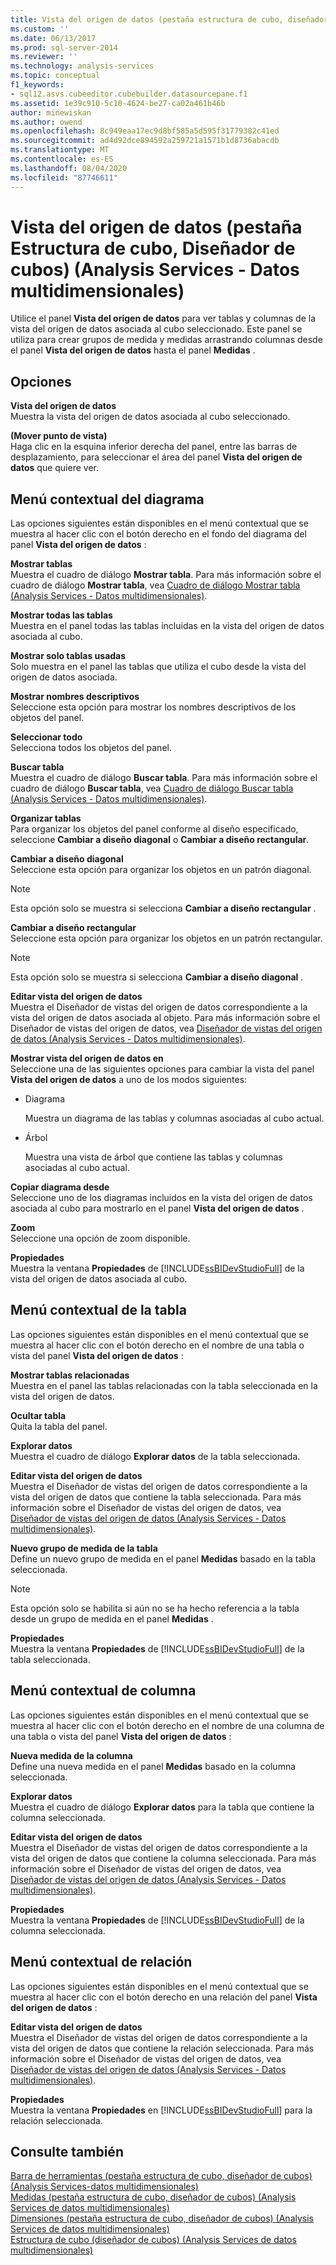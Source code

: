 ```yaml
---
title: Vista del origen de datos (pestaña estructura de cubo, diseñador de cubos) (Analysis Services-datos multidimensionales) | Microsoft Docs
ms.custom: ''
ms.date: 06/13/2017
ms.prod: sql-server-2014
ms.reviewer: ''
ms.technology: analysis-services
ms.topic: conceptual
f1_keywords:
- sql12.asvs.cubeeditor.cubebuilder.datasourcepane.f1
ms.assetid: 1e39c910-5c10-4624-be27-ca02a461b46b
author: minewiskan
ms.author: owend
ms.openlocfilehash: 8c949eaa17ec9d8bf585a5d595f31779382c41ed
ms.sourcegitcommit: ad4d92dce894592a259721a1571b1d8736abacdb
ms.translationtype: MT
ms.contentlocale: es-ES
ms.lasthandoff: 08/04/2020
ms.locfileid: "87746611"
---
```

# <a name="data-source-view-cube-structure-tab-cube-designer-analysis-services---multidimensional-data"></a>Vista del origen de datos (pestaña Estructura de cubo, Diseñador de cubos) (Analysis Services - Datos multidimensionales)
  Utilice el panel **Vista del origen de datos** para ver tablas y columnas de la vista del origen de datos asociada al cubo seleccionado. Este panel se utiliza para crear grupos de medida y medidas arrastrando columnas desde el panel **Vista del origen de datos** hasta el panel **Medidas** .  
  
## <a name="options"></a>Opciones  
 **Vista del origen de datos**  
 Muestra la vista del origen de datos asociada al cubo seleccionado.  
  
 **(Mover punto de vista)**  
 Haga clic en la esquina inferior derecha del panel, entre las barras de desplazamiento, para seleccionar el área del panel **Vista del origen de datos** que quiere ver.  
  
## <a name="diagram-context-menu"></a>Menú contextual del diagrama  
 Las opciones siguientes están disponibles en el menú contextual que se muestra al hacer clic con el botón derecho en el fondo del diagrama del panel **Vista del origen de datos** :  
  
 **Mostrar tablas**  
 Muestra el cuadro de diálogo **Mostrar tabla**. Para más información sobre el cuadro de diálogo **Mostrar tabla**, vea [Cuadro de diálogo Mostrar tabla &#40;Analysis Services - Datos multidimensionales&#41;](show-table-dialog-box-analysis-services-multidimensional-data.md).  
  
 **Mostrar todas las tablas**  
 Muestra en el panel todas las tablas incluidas en la vista del origen de datos asociada al cubo.  
  
 **Mostrar solo tablas usadas**  
 Solo muestra en el panel las tablas que utiliza el cubo desde la vista del origen de datos asociada.  
  
 **Mostrar nombres descriptivos**  
 Seleccione esta opción para mostrar los nombres descriptivos de los objetos del panel.  
  
 **Seleccionar todo**  
 Selecciona todos los objetos del panel.  
  
 **Buscar tabla**  
 Muestra el cuadro de diálogo **Buscar tabla**. Para más información sobre el cuadro de diálogo **Buscar tabla**, vea [Cuadro de diálogo Buscar tabla &#40;Analysis Services - Datos multidimensionales&#41;](find-table-dialog-box-analysis-services-multidimensional-data.md).  
  
 **Organizar tablas**  
 Para organizar los objetos del panel conforme al diseño especificado, seleccione **Cambiar a diseño diagonal** o **Cambiar a diseño rectangular**.  
  
 **Cambiar a diseño diagonal**  
 Seleccione esta opción para organizar los objetos en un patrón diagonal.  
  
> [!NOTE]  
>   Esta opción solo se muestra si selecciona **Cambiar a diseño rectangular** .  
  
 **Cambiar a diseño rectangular**  
 Seleccione esta opción para organizar los objetos en un patrón rectangular.  
  
> [!NOTE]  
>   Esta opción solo se muestra si selecciona **Cambiar a diseño diagonal** .  
  
 **Editar vista del origen de datos**  
 Muestra el Diseñador de vistas del origen de datos correspondiente a la vista del origen de datos asociada al objeto. Para más información sobre el Diseñador de vistas del origen de datos, vea [Diseñador de vistas del origen de datos &#40;Analysis Services - Datos multidimensionales&#41;](data-source-view-designer-analysis-services-multidimensional-data.md).  
  
 **Mostrar vista del origen de datos en**  
 Seleccione una de las siguientes opciones para cambiar la vista del panel **Vista del origen de datos** a uno de los modos siguientes:  
  
-   Diagrama  
  
     Muestra un diagrama de las tablas y columnas asociadas al cubo actual.  
  
-   Árbol  
  
     Muestra una vista de árbol que contiene las tablas y columnas asociadas al cubo actual.  
  
 **Copiar diagrama desde**  
 Seleccione uno de los diagramas incluidos en la vista del origen de datos asociada al cubo para mostrarlo en el panel **Vista del origen de datos** .  
  
 **Zoom**  
 Seleccione una opción de zoom disponible.  
  
 **Propiedades**  
 Muestra la ventana **Propiedades** de [!INCLUDE[ssBIDevStudioFull](../includes/ssbidevstudiofull-md.md)] de la vista del origen de datos asociada al cubo.  
  
## <a name="table-context-menu"></a>Menú contextual de la tabla  
 Las opciones siguientes están disponibles en el menú contextual que se muestra al hacer clic con el botón derecho en el nombre de una tabla o vista del panel **Vista del origen de datos** :  
  
 **Mostrar tablas relacionadas**  
 Muestra en el panel las tablas relacionadas con la tabla seleccionada en la vista del origen de datos.  
  
 **Ocultar tabla**  
 Quita la tabla del panel.  
  
 **Explorar datos**  
 Muestra el cuadro de diálogo **Explorar datos** de la tabla seleccionada.  
  
 **Editar vista del origen de datos**  
 Muestra el Diseñador de vistas del origen de datos correspondiente a la vista del origen de datos que contiene la tabla seleccionada. Para más información sobre el Diseñador de vistas del origen de datos, vea [Diseñador de vistas del origen de datos &#40;Analysis Services - Datos multidimensionales&#41;](data-source-view-designer-analysis-services-multidimensional-data.md).  
  
 **Nuevo grupo de medida de la tabla**  
 Define un nuevo grupo de medida en el panel **Medidas** basado en la tabla seleccionada.  
  
> [!NOTE]  
>  Esta opción solo se habilita si aún no se ha hecho referencia a la tabla desde un grupo de medida en el panel **Medidas** .  
  
 **Propiedades**  
 Muestra la ventana **Propiedades** de [!INCLUDE[ssBIDevStudioFull](../includes/ssbidevstudiofull-md.md)] de la tabla seleccionada.  
  
## <a name="column-context-menu"></a>Menú contextual de columna  
 Las opciones siguientes están disponibles en el menú contextual que se muestra al hacer clic con el botón derecho en el nombre de una columna de una tabla o vista del panel **Vista del origen de datos** :  
  
 **Nueva medida de la columna**  
 Define una nueva medida en el panel **Medidas** basado en la columna seleccionada.  
  
 **Explorar datos**  
 Muestra el cuadro de diálogo **Explorar datos** para la tabla que contiene la columna seleccionada.  
  
 **Editar vista del origen de datos**  
 Muestra el Diseñador de vistas del origen de datos correspondiente a la vista del origen de datos que contiene la columna seleccionada. Para más información sobre el Diseñador de vistas del origen de datos, vea [Diseñador de vistas del origen de datos &#40;Analysis Services - Datos multidimensionales&#41;](data-source-view-designer-analysis-services-multidimensional-data.md).  
  
 **Propiedades**  
 Muestra la ventana **Propiedades** de [!INCLUDE[ssBIDevStudioFull](../includes/ssbidevstudiofull-md.md)] de la columna seleccionada.  
  
## <a name="relationship-context-menu"></a>Menú contextual de relación  
 Las opciones siguientes están disponibles en el menú contextual que se muestra al hacer clic con el botón derecho en una relación del panel **Vista del origen de datos** :  
  
 **Editar vista del origen de datos**  
 Muestra el Diseñador de vistas del origen de datos correspondiente a la vista del origen de datos que contiene la relación seleccionada. Para más información sobre el Diseñador de vistas del origen de datos, vea [Diseñador de vistas del origen de datos &#40;Analysis Services - Datos multidimensionales&#41;](data-source-view-designer-analysis-services-multidimensional-data.md).  
  
 **Propiedades**  
 Muestra la ventana **Propiedades** en [!INCLUDE[ssBIDevStudioFull](../includes/ssbidevstudiofull-md.md)] para la relación seleccionada.  
  
## <a name="see-also"></a>Consulte también  
 [Barra de herramientas &#40;pestaña estructura de cubo, diseñador de cubos&#41; &#40;Analysis Services-datos multidimensionales&#41;](toolbar-cube-structure-cube-designer-analysis-services-multidimensional-data.md)   
 [Medidas &#40;pestaña estructura de cubo, diseñador de cubos&#41; &#40;Analysis Services de datos multidimensionales&#41;](measures-cube-structure-cube-designer-analysis-services-multidimensional-data.md)   
 [Dimensiones &#40;pestaña estructura de cubo, diseñador de cubos&#41; &#40;Analysis Services de datos multidimensionales&#41;](dimensions-cube-structure-cube-designer-analysis-services-multidimensional-data.md)   
 [Estructura de cubo &#40;diseñador de cubos&#41; &#40;Analysis Services de datos multidimensionales&#41;](cube-structure-cube-designer-analysis-services-multidimensional-data.md)  
  
  
